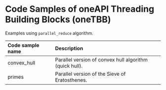 # Code Samples of oneAPI Threading Building Blocks (oneTBB)

Examples using `parallel_reduce` algorithm.

| Code sample name | Description
|:--- |:---
| convex_hull | Parallel version of convex hull algorithm (quick hull).
| primes | Parallel version of the Sieve of Eratosthenes.
